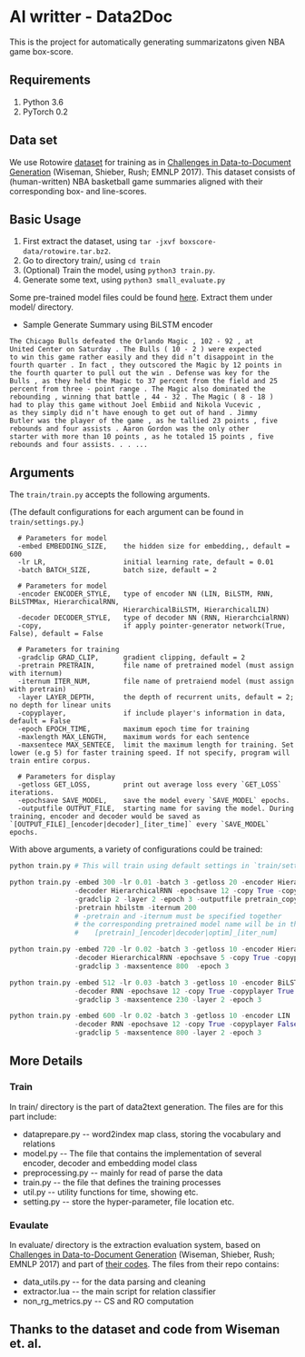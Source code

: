 # AI writter - Data2Doc
This is the project for automatically generating summarizatons given NBA game box-score.

## Requirements
1. Python 3.6
2. PyTorch 0.2

## Data set
We use Rotowire [dataset](https://github.com/harvardnlp/boxscore-data) for training as in [Challenges in Data-to-Document Generation](https://arxiv.org/abs/1707.08052) (Wiseman, Shieber, Rush; EMNLP 2017). This dataset consists of (human-written) NBA basketball game summaries aligned with their corresponding box- and line-scores.

## Basic Usage

1. First extract the dataset, using `tar -jxvf boxscore-data/rotowire.tar.bz2`.
2. Go to directory train/, using `cd train`
3. (Optional) Train the model, using `python3 train.py`.
4. Generate some text, using `python3 small_evaluate.py`

Some pre-trained model files could be found [here](https://drive.google.com/open?id=1tfVJin5_RYSW4b8DJE2YQTzoezAsNXyV).
Extract them under model/ directory.

* Sample Generate Summary using BiLSTM encoder
```
The Chicago Bulls defeated the Orlando Magic , 102 - 92 , at
United Center on Saturday . The Bulls ( 10 - 2 ) were expected
to win this game rather easily and they did n’t disappoint in the
fourth quarter . In fact , they outscored the Magic by 12 points in
the fourth quarter to pull out the win . Defense was key for the
Bulls , as they held the Magic to 37 percent from the field and 25
percent from three - point range . The Magic also dominated the
rebounding , winning that battle , 44 - 32 . The Magic ( 8 - 18 )
had to play this game without Joel Embiid and Nikola Vucevic ,
as they simply did n’t have enough to get out of hand . Jimmy
Butler was the player of the game , as he tallied 23 points , five
rebounds and four assists . Aaron Gordon was the only other
starter with more than 10 points , as he totaled 15 points , five
rebounds and four assists. . . ...
```

## Arguments

The `train/train.py` accepts the following arguments.

(The default configurations for each argument can be found in `train/settings.py`.)

```
  # Parameters for model
  -embed EMBEDDING_SIZE,    the hidden size for embedding,, default = 600
  -lr LR,                   initial learning rate, default = 0.01
  -batch BATCH_SIZE,        batch size, default = 2
  
  # Parameters for model
  -encoder ENCODER_STYLE,   type of encoder NN (LIN, BiLSTM, RNN, BiLSTMMax, HierarchicalRNN,
                            HierarchicalBiLSTM, HierarchicalLIN)
  -decoder DECODER_STYLE,   type of decoder NN (RNN, HierarchcialRNN)
  -copy,                    if apply pointer-generator network(True, False), default = False
 
  # Parameters for training
  -gradclip GRAD_CLIP,      gradient clipping, default = 2
  -pretrain PRETRAIN,       file name of pretrained model (must assign with iternum)
  -iternum ITER_NUM,        file name of pretraiend model (must assign with pretrain)
  -layer LAYER_DEPTH,       the depth of recurrent units, default = 2; no depth for linear units
  -copyplayer,              if include player's information in data, default = False 
  -epoch EPOCH_TIME,        maximum epoch time for training
  -maxlength MAX_LENGTH,    maximum words for each sentence
  -maxsentece MAX_SENTECE,  limit the maximum length for training. Set lower (e.g 5) for faster training speed. If not specify, program will train entire corpus.

  # Parameters for display
  -getloss GET_LOSS,        print out average loss every `GET_LOSS` iterations.
  -epochsave SAVE_MODEL,    save the model every `SAVE_MODEL` epochs.
  -outputfile OUTPUT_FILE,  starting name for saving the model. During training, encoder and decoder would be saved as `[OUTPUT_FILE]_[encoder|decoder]_[iter_time]` every `SAVE_MODEL` epochs.

```


With above arguments, a variety of configurations could be trained:
```python
python train.py # This will train using default settings in `train/settings.py`

python train.py -embed 300 -lr 0.01 -batch 3 -getloss 20 -encoder HierarchicalRNN 
                -decoder HierarchicalRNN -epochsave 12 -copy True -copyplayer False 
                -gradclip 2 -layer 2 -epoch 3 -outputfile pretrain_copy 
                -pretrain hbilstm -iternum 200
                # -pretrain and -iternum must be specified together
                # the corresponding pretrained model name will be in the format:
                #    [pretrain]_[encoder|decoder|optim]_[iter_num]

python train.py -embed 720 -lr 0.02 -batch 3 -getloss 10 -encoder HierarchicalLIN 
                -decoder HierarchicalRNN -epochsave 5 -copy True -copyplayer True 
                -gradclip 3 -maxsentence 800  -epoch 3

python train.py -embed 512 -lr 0.03 -batch 3 -getloss 10 -encoder BiLSTM 
                -decoder RNN -epochsave 12 -copy True -copyplayer True 
                -gradclip 3 -maxsentence 230 -layer 2 -epoch 3

python train.py -embed 600 -lr 0.02 -batch 3 -getloss 10 -encoder LIN 
                -decoder RNN -epochsave 12 -copy True -copyplayer False 
                -gradclip 5 -maxsentence 800 -layer 2 -epoch 3
```

## More Details

### Train
In train/ directory is the part of data2text generation.
The files are for this part include:
* dataprepare.py -- word2index map class, storing the vocabulary and relations
* model.py -- The file that contains the implementation of several encoder, decoder and embedding model class
* preprocessing.py -- mainly for read of parse the data
* train.py -- the file that defines the training processes
* util.py -- utility functions for time, showing etc.
* setting.py -- store the hyper-parameter, file location etc.
 
### Evaulate
In evaluate/ directory is the extraction evaluation system, based on [Challenges in Data-to-Document Generation](https://arxiv.org/abs/1707.08052) (Wiseman, Shieber, Rush; EMNLP 2017) and part of [their codes](https://github.com/harvardnlp/data2text).
The files from their repo contains:
* data_utils.py -- for the data parsing and cleaning
* extractor.lua -- the main script for relation classifier
* non_rg_metrics.py -- CS and RO computation

## Thanks to the dataset and code from Wiseman et. al.
